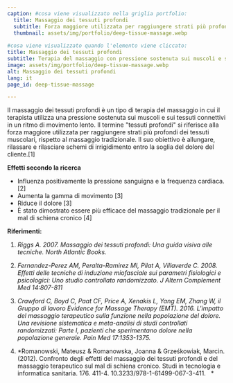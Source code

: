 ```yaml
---
caption: #cosa viene visualizzato nella griglia portfolio:
  title: Massaggio dei tessuti profondi
  subtitle: Forza maggiore utilizzata per raggiungere strati più profondi dei tessuti muscolari
  thumbnail: assets/img/portfolio/deep-tissue-massage.webp
  
#cosa viene visualizzato quando l'elemento viene cliccato:
title: Massaggio dei tessuti profondi
subtitle: Terapia del massaggio con pressione sostenuta sui muscoli e sui tessuti connettivi in un ritmo di movimento lento. Il termine "tessuti profondi" si riferisce alla forza maggiore utilizzata per raggiungere strati più profondi dei tessuti muscolari, rispetto al massaggio tradizionale. Il suo obiettivo è allungare, rilassare e rilasciare schemi di irrigidimento entro la soglia del dolore del cliente."
image: assets/img/portfolio/deep-tissue-massage.webp
alt: Massaggio dei tessuti profondi
lang: it
page_id: deep-tissue-massage

---
```

Il massaggio dei tessuti profondi è un tipo di terapia del massaggio in cui il terapista utilizza una pressione sostenuta sui muscoli e sui tessuti connettivi in un ritmo di movimento lento. Il termine "tessuti profondi" si riferisce alla forza maggiore utilizzata per raggiungere strati più profondi dei tessuti muscolari, rispetto al massaggio tradizionale. Il suo obiettivo è allungare, rilassare e rilasciare schemi di irrigidimento entro la soglia del dolore del cliente.\[1\]

**Effetti secondo la ricerca**
-   Influenza positivamente la pressione sanguigna e la frequenza
    cardiaca. \[2\]
-   Aumenta la gamma di movimento \[3\]
-   Riduce il dolore \[3\]
-   È stato dimostrato essere più efficace del massaggio tradizionale per
    il mal di schiena cronico \[4\]

**Riferimenti:**
1.  *Riggs A. 2007. Massaggio dei tessuti profondi: Una guida visiva alle
    tecniche. North Atlantic Books.*

2.  *Fernandez-Perez AM, Peralta-Ramirez MI, Pilat A,
    Villaverde C. 2008. Effetti delle tecniche di induzione miofasciale
    sui parametri fisiologici e psicologici: Uno studio controllato
    randomizzato. J Altern Complement Med 14:807-811*

3.  *Crawford C, Boyd C, Paat CF, Price A, Xenakis L, Yang EM, Zhang W,
    il Gruppo di lavoro Evidence for Massage Therapy (EMT). 2016. L'impatto
    del massaggio terapeutico sulla funzione nella popolazione del dolore.
    Una revisione sistematica e meta-analisi di studi controllati
    randomizzati: Parte I, pazienti che sperimentano dolore nella
    popolazione generale. Pain Med 17:1353-1375.*

4.  *Romanowski, Mateusz & Romanowska, Joanna & Grześkowiak, Marcin.
    (2012). Confronto degli effetti del massaggio dei tessuti profondi e
    del massaggio terapeutico sul mal di schiena cronico. Studi in
    tecnologia e informatica sanitaria. 176. 411-4.
    10.3233/978-1-61499-067-3-411.   *